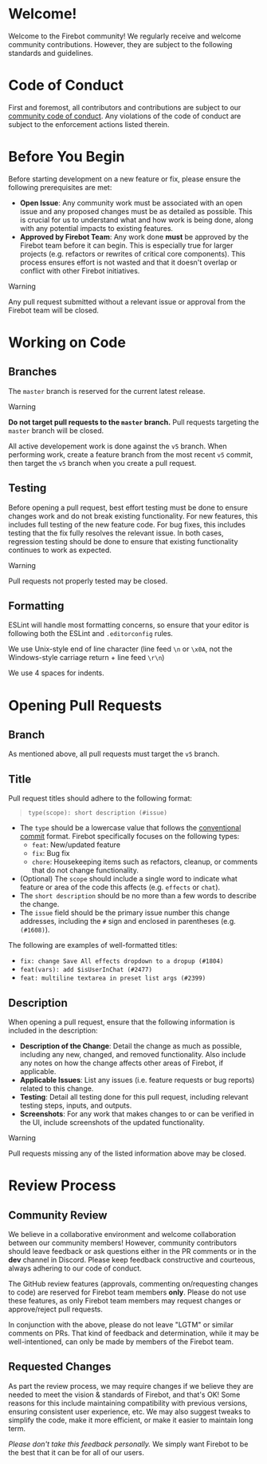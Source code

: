 # Welcome!
Welcome to the Firebot community! We regularly receive and welcome community contributions. However, they are subject to the following standards and guidelines.

# Code of Conduct
First and foremost, all contributors and contributions are subject to our [community code of conduct](CODE_OF_CONDUCT.md). Any violations of the code of conduct are subject to the enforcement actions listed therein.

# Before You Begin
Before starting development on a new feature or fix, please ensure the following prerequisites are met:
- **Open Issue**: Any community work must be associated with an open issue and any proposed changes must be as detailed as possible. This is crucial for us to understand what and how work is being done, along with any potential impacts to existing features.
- **Approved by Firebot Team**: Any work done **must** be approved by the Firebot team before it can begin. This is especially true for larger projects (e.g. refactors or rewrites of critical core components). This process ensures effort is not wasted and that it doesn't overlap or conflict with other Firebot initiatives.

> [!WARNING]
> Any pull request submitted without a relevant issue or approval from the Firebot team will be closed.

# Working on Code

## Branches
The `master` branch is reserved for the current latest release.

> [!WARNING]
> **Do not target pull requests to the `master` branch.** Pull requests targeting the `master` branch will be closed.

All active developement work is done against the `v5` branch. When performing work, create a feature branch from the most recent `v5` commit, then target the `v5` branch when you create a pull request.

## Testing
Before opening a pull request, best effort testing must be done to ensure changes work and do not break existing functionality. For new features, this includes full testing of the new feature code. For bug fixes, this includes testing that the fix fully resolves the relevant issue. In both cases, regression testing should be done to ensure that existing functionality continues to work as expected.
  
> [!WARNING]
> Pull requests not properly tested may be closed.

## Formatting
ESLint will handle most formatting concerns, so ensure that your editor is following both the ESLint and `.editorconfig` rules.

We use Unix-style end of line character (line feed `\n` or `\x0A`, not the Windows-style carriage return + line feed `\r\n`)

We use 4 spaces for indents.

# Opening Pull Requests

## Branch

As mentioned above, all pull requests must target the `v5` branch.

## Title

Pull request titles should adhere to the following format:

> `type(scope): short description (#issue)`

- The `type` should be a lowercase value that follows the [conventional commit](https://www.conventionalcommits.org/en/v1.0.0/) format. Firebot specifically focuses on the following types:
  - `feat`: New/updated feature
  - `fix`: Bug fix
  - `chore`: Housekeeping items such as refactors, cleanup, or comments that do not change functionality.
- (Optional) The `scope` should include a single word to indicate what feature or area of the code this affects (e.g. `effects` or `chat`). 
- The `short description` should be no more than a few words to describe the change.
- The `issue` field should be the primary issue number this change addresses, including the `#` sign and enclosed in parentheses (e.g. `(#1608)`).

The following are examples of well-formatted titles:
- `fix: change Save All effects dropdown to a dropup (#1804)`
- `feat(vars): add $isUserInChat (#2477)`
- `feat: multiline textarea in preset list args (#2399)`

## Description

When opening a pull request, ensure that the following information is included in the description:

- **Description of the Change**: Detail the change as much as possible, including any new, changed, and removed functionality. Also include any notes on how the change affects other areas of Firebot, if applicable.
- **Applicable Issues**: List any issues (i.e. feature requests or bug reports) related to this change.
- **Testing**: Detail all testing done for this pull request, including relevant testing steps, inputs, and outputs.
- **Screenshots**: For any work that makes changes to or can be verified in the UI, include screenshots of the updated functionality.
  
> [!WARNING]
> Pull requests missing any of the listed information above may be closed.

# Review Process

## Community Review

We believe in a collaborative environment and welcome collaboration between our community members! However, community contributors should leave feedback or ask questions either in the PR comments or in the **dev** channel in Discord. Please keep feedback constructive and courteous, always adhering to our code of conduct.

The GitHub review features (approvals, commenting on/requesting changes to code) are reserved for Firebot team members **only**. Please do not use these features, as only Firebot team members may request changes or approve/reject pull requests.

In conjunction with the above, please do not leave "LGTM" or similar comments on PRs. That kind of feedback and determination, while it may be well-intentioned, can only be made by members of the Firebot team.

## Requested Changes

As part the review process, we may require changes if we believe they are needed to meet the vision & standards of Firebot, and that's OK! Some reasons for this include maintaining compatibility with previous versions, ensuring consistent user experience, etc. We may also suggest tweaks to simplify the code, make it more efficient, or make it easier to maintain long term.

*Please don't take this feedback personally.* We simply want Firebot to be the best that it can be for all of our users.